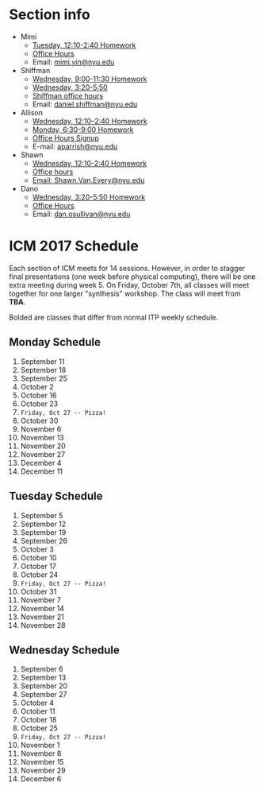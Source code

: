 # Section info
* Mimi
  - [Tuesday, 12:10-2:40 Homework](https://github.com/ITPNYU/ICM-2017/wiki/Homework-Mimi-Tuesday)
  - [Office Hours](https://itp.nyu.edu/inwiki/Signup/Mimi)
  - Email: mimi.yin@nyu.edu
* Shiffman
  * [Wednesday, 9:00-11:30 Homework](https://github.com/ITPNYU/ICM-2017/wiki/Homework-Shiffman-Wednesday-1)  
  * [Wednesday, 3:20-5:50](https://github.com/ITPNYU/ICM-2017/wiki/Homework-Shiffman-Wednesday-2)  
  * [Shiffman office hours](https://itp.nyu.edu/inwiki/Signup/Shiffman)
  - Email: daniel.shiffman@nyu.edu
* Allison
  * [Wednesday, 12:10–2:40 Homework](https://github.com/ITPNYU/ICM-2017/wiki/Homework-Allison-Wednesday)  
  * [Monday, 6:30-9:00 Homework](https://github.com/ITPNYU/ICM-2017/wiki/Homework-Allison-Monday)  
  * [Office Hours Signup](https://calendar.google.com/calendar/selfsched?sstoken=UVBPem9ZRFh0NmxvfGRlZmF1bHR8MmNjMGMxNmNiMDNjN2ZmNWQwMmJhMDg3ZTQ3Y2ZmNWI)
  * E-mail: aparrish@nyu.edu
* Shawn
  * [Wednesday, 12:10-2:40 Homework](https://github.com/ITPNYU/ICM-2017/wiki/Homework-Shawn-Wednesday)
  * [Office hours](https://itp.nyu.edu/inwiki/Signup/Shawn)
  * [Email: Shawn.Van.Every@nyu.edu](mailto:Shawn.Van.Every@nyu.edu)
* Dano
  * [Wednesday, 3:20-5:50 Homework](https://github.com/ITPNYU/ICM-2017/wiki/Homework-Dano-Wednesday)  
  - [Office Hours](https://calendar.google.com/calendar/selfsched?sstoken=UVBlTFZhOVNCTmF0fGRlZmF1bHR8MmU2NTM4NjJmOTJiNTUwM2M0YTBmMzcyZDM4NjRkNmQ)
  - Email: dan.osullivan@nyu.edu

# ICM 2017 Schedule

Each section of ICM meets for 14 sessions. However, in order to stagger final presentations (one week before physical computing), there will be one extra meeting during week 5.  On Friday, October 7th, all classes will meet together for one larger "synthesis" workshop.  The class will meet from **TBA**.

Bolded are classes that differ from normal ITP weekly schedule.

## Monday Schedule
1. September 11
2. September 18
3. September 25
4. October 2
5. October 16
6. October 23
7. ```Friday, Oct 27 -- Pizza!```
8. October 30
9. November 6
10. November 13
11. November 20
12. November 27
13. December 4
14. December 11

## Tuesday Schedule
1. September 5
2. September 12
3. September 19
4. September 26
5. October 3
6. October 10
7. October 17
8. October 24
9. ```Friday, Oct 27 -- Pizza!```
10. October 31
11. November 7
12. November 14
13. November 21
14. November 28

## Wednesday Schedule
1. September 6
2. September 13
3. September 20
4. September 27
5. October 4
6. October 11
7. October 18
8. October 25
9. ```Friday, Oct 27 -- Pizza!```
10. November 1
11. November 8
12. November 15
13. November 29
14. December 6
